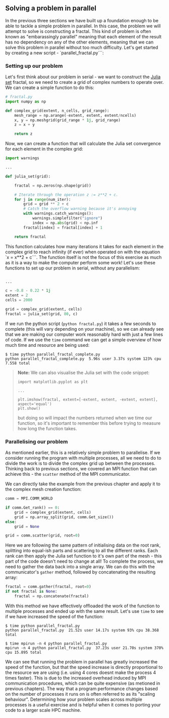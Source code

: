 ## Solving a problem in parallel

In the previous three sections we have built up a foundation enough to be able to tackle a simple problem in parallel. In this case, the problem we will attempt to solve is constructing a fractal. This kind of problem is often known as "embarassingly parallel" meaning that each element of the result has no dependency on any of the other elements, meaning that we can solve this problem in parallel without too much difficulty. Let's get started by creating a new script - `parallel_fractal.py```:

### Setting up our problem

Let's first think about our problem in serial - we want to construct the [Julia set](https://en.wikipedia.org/wiki/Julia_set) fractal, so we need to create a grid of complex numbers to operate over. We can create a simple function to do this:

```python
# fractal.py
import numpy as np

def complex_grid(extent, n_cells, grid_range):
    mesh_range = np.arange(-extent, extent, extent/ncells)
    x, y = np.meshgrid(grid_range * 1j, grid_range)
    z = x + y

    return z
```

Now, we can create a function that will calculate the Julia set convergence for each element in the complex grid:

```python
import warnings

...

def julia_set(grid):

    fractal = np.zeros(np.shape(grid))

    # Iterate through the operation z := z**2 + c.
    for j in range(num_iter):
        grid = grid ** 2 + c
        # Catch the overflow warning because it's annoying
        with warnings.catch_warnings():
            warnings.simplefilter("ignore")
            index = np.abs(grid) < np.inf
        fractal[index] = fractal[index] + 1

    return fractal
```

This function calculates how many iterations it takes for each element in the complex grid to reach infinity (if ever) when operated on with the equation `x = x**2 + c```. The function itself is not the focus of this exercise as much as it is a way to make the computer perform some work! Let's use these functions to set up our problem in serial, without any parallelism:

```python

...

c = -0.8 - 0.22 * 1j
extent = 2
cells = 2000

grid = complex_grid(extent, cells)
fractal = julia_set(grid, 80, c)
```

If we run the python script (```python fractal.py```) it takes a few seconds to complete (this will vary depending on your machine), so we can already see that we are making our computer work reasonably hard with just a few lines of code. If we use the `time` command we can get a simple overview of how much time and resource are being used:

```
$ time python parallel_fractal_complete.py
python parallel_fractal_complete.py  5.96s user 3.37s system 123% cpu 7.558 total
```

> **Note:**  We can also visualise the Julia set with the code snippet:
>
> ```
> import matplotlib.pyplot as plt
>
> ...
>
> plt.imshow(fractal, extent=[-extent, extent, -extent, extent], aspect='equal')
> plt.show()
> ```
>
> but doing so will impact the numbers returned when we time our function, so it's important to remember this before trying to measure how long the function takes.

### Parallelising our problem

As mentioned earlier, this is a relatively simple problem to parallelise. If we consider running the program with multiple processes, all we need to do to divide the work is to divide the complex grid up between the processes. Thinking back to previous sections, we covered an MPI function that can achieve this - the `scatter` method of the MPI communicator.

We can directly take the example from the previous chapter and apply it to the complex mesh creation function:

```python
comm = MPI.COMM_WORLD

if comm.Get_rank() == 0:
    grid = complex_grid(extent, cells)
    grid = np.array_split(grid, comm.Get_size())
else:
    grid = None

grid = comm.scatter(grid, root=0)
```

Here we are following the same pattern of initialising data on the root rank, splitting into equal-ish parts and scattering to all the different ranks. Each rank can then apply the Julia set function to it's own part of the mesh - this part of the code doesn't need to change at all!
To complete the process, we need to gather the data back into a single array. We can do this with the communicator's `gather` method, followed by concatenating the resulting array:

```python
fractal = comm.gather(fractal, root=0)
if not fractal is None:
    fractal = np.concatenate(fractal)
```

With this method we have effectively offloaded the work of the function to multiple processes and ended up with the same result. Let's use `time` to see if we have increased the speed of the function:

```
$ time python parallel_fractal.py
python parallel_fractal.py  21.52s user 14.17s system 93% cpu 38.368 total

$ time mpirun -n 4 python parallel_fractal.py
mpirun -n 4 python parallel_fractal.py  37.23s user 21.70s system 370% cpu 15.895 total
```

We can see that running the problem in parallel has greatly increased the speed of the function, but that the speed increase is directly proportional to the resource we are using (i.e. using 4 cores doesnt make the process 4 times faster). This is due to the increased overhead induced by MPI communication procedures, which can be quite expensive (as metioned in previous chapters).
The way that a program performance changes based on the number of processes it runs on is often referred to as its "scaling behaviour". Determining how your problem scales across multiple processes is a useful exercise and is helpful when it comes to porting your code to a larger scale HPC machine.
